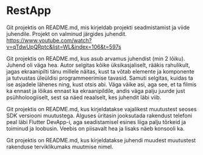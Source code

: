 # RestApp
Git projektis on README.md, mis kirjeldab projekti seadmistamist ja viide juhendile. Projekt on valminud järgides juhendit. https://www.youtube.com/watch?v=qTdwUpQRptc&list=WL&index=106&t=597s

Git projektis on README.md, kus asub arvamus juhendist (min 2 lõiku). 
Juhend oli väga hea. Autor selgitas kõike üksikasjaliselt, rääkis rahulikult, jagas ekraanipilti tänu millele näitas, kust ta võtab elemente ja komponente ja tutvustas üleüldisi programmeerimise tavasid.
Samuti selgitas, kuidas ta ise asjadele lähenes ning, kust otsis abi.
Väga väike asi, aga see, et ta filmis ka ennast ja lõikas ennast ka ekraanipildile, andis väga palju juurde just psühholoogiiselt, sest sa näed reaalselt, kes juhendit läbi viib.

Git projektis on README.md, kus kirjeldatakse vajalikest muutustest seoses SDK versiooni muutustega. 
Alguses üritasin jooksutada rakendust telefoni peal läbi Flutter DevApp-i, aga seadistamisel esines liiga palju tõrkeid ja toiminud ja loobusin. Veebis on piisavalt hea ja lisaks näeb konsooli ka.

Git projektis on README.md, kus kirjeldatakse juhendi muudest muutustest rakenduse terviklikumaks muutmise nimel.

